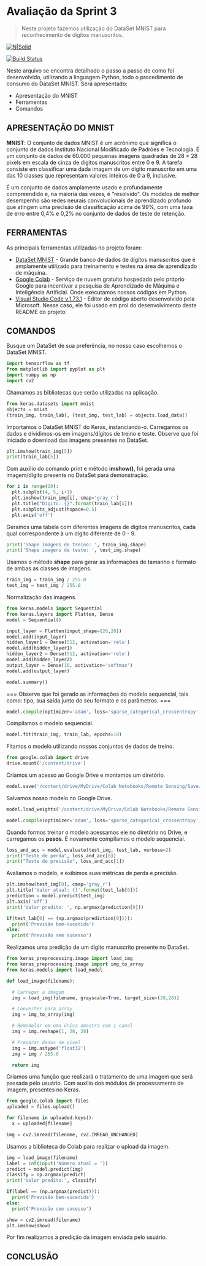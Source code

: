 # Avaliação da Sprint 3

> Neste projeto fazemos utilização do DataSet MNIST para reconhecimento de dígitos manuscritos.

[![N|Solid](https://upload.wikimedia.org/wikipedia/commons/thumb/f/f3/LogoCompasso-positivo.png/440px-LogoCompasso-positivo.png)](https://compass.uol/pt/home/)

[![Build Status](https://travis-ci.org/joemccann/dillinger.svg?branch=master)](https://github.com/Jeef-Moreira)

Neste arquivo se encontra detalhado o passo a passo de como foi desenvolvido, utilizando a linguagem Python, todo o procedimento de consumo do DataSet MNIST. Será apresentado:
- Apresentação do MNIST
- Ferramentas
- Comandos

## APRESENTAÇÃO DO MNIST

**MNIST**: 
O conjunto de dados MNIST é um acrônimo que significa o conjunto de dados Instituto Nacional Modificado de Padrões e Tecnologia.
É um conjunto de dados de 60.000 pequenas imagens quadradas de 28 × 28 pixels em escala de cinza de dígitos manuscritos entre 0 e 9.
A tarefa consiste em classificar uma dada imagem de um dígito manuscrito em uma das 10 classes que representam valores inteiros de 0 a 9, inclusive.

É um conjunto de dados amplamente usado e profundamente compreendido e, na maioria das vezes, é “resolvido”. Os modelos de melhor desempenho são redes neurais convolucionais de aprendizado profundo que atingem uma precisão de classificação acima de 99%, com uma taxa de erro entre 0,4% e 0,2% no conjunto de dados de teste de retenção.


## FERRAMENTAS

As principais ferramentas utilizadas no projeto foram:

- [DataSet MNIST](https://www.tensorflow.org/datasets/catalog/mnist) - Grande banco de dados de dígitos manuscritos que é amplamente utilizado para treinamento e testes na área de aprendizado de máquina.
- [Google Colab](https://colab.research.google.com/) - Serviço de nuvem gratuito hospedado pelo próprio Google para incentivar a pesquisa de Aprendizado de Máquina e Inteligência Artificial. Onde executamos nossos códigos em Python.
- [Visual Studio Code v.1.73.1](https://code.visualstudio.com/) - Editor de código aberto desenvolvido pela Microsoft. Nesse caso, ele foi usado em prol do desenvolvimento deste README do projeto.

## COMANDOS

Busque um DataSet de sua preferência, no nosso caso escolhemos o DataSet MNIST.

```python
import tensorflow as tf
from matplotlib import pyplot as plt
import numpy as np
import cv2
```

Chamamos as bibliotecas que serão utilizadas na aplicação.

```python
from keras.datasets import mnist
objects = mnist
(train_img, train_lab), (test_img, test_lab) = objects.load_data()
```

Importamos o DataSet MNIST do Keras, instanciando-o. Carregamos os dados e dividimos-os em imagens/dígitos de treino e teste. Observe que foi iniciado o download das imagens presentes no DataSet.

```python
plt.imshow(train_img[5])
print(train_lab[5])
```

Com auxílio do comando print e método **imshow()**, foi gerada uma imagem/dígito presente no DataSet para demonstração.

```python
for i in range(20):
  plt.subplot(4, 5, i+1)
  plt.imshow(train_img[i], cmap='gray_r')
  plt.title("Dígito: {}".format(train_lab[i]))
  plt.subplots_adjust(hspace=0.5)
  plt.axis('off')
```

Geramos uma tabela com diferentes imagens de dígitos manuscritos, cada qual correspondente à um digito diferente de 0 - 9.

```python
print('Shape imagens de treino: ', train_img.shape)
print('Shape imagens de teste: ', test_img.shape)
```

Usamos o método **shape** para gerar as informações de tamanho e formato de ambas as classes de imagens.

```python
train_img = train_img / 255.0
test_img = test_img / 255.0
```

Normalização das imagens.

```python
from keras.models import Sequential
from keras.layers import Flatten, Dense
model = Sequential()

input_layer = Flatten(input_shape=(28,28))
model.add(input_layer)
hidden_layer1 = Dense(512, activation='relu')
model.add(hidden_layer1)
hidden_layer2 = Dense(512, activation='relu')
model.add(hidden_layer2)
output_layer = Dense(10, activation='softmax')
model.add(output_layer)

model.summary()
```

=== Observe que foi gerado as informações do modelo sequencial, tais como: tipo, sua saída junto do seu formato e os parâmetros. ===

```python
model.compile(optimizer='adam', loss='sparse_categorical_crossentropy', metrics=['accuracy'])
```

Compilamos o modelo sequencial.

```python
model.fit(train_img, train_lab, epochs=10)
```

Fitamos o modelo utilizando nossos conjuntos de dados de treino.

```python
from google.colab import drive
drive.mount('/content/drive')
```

Criamos um acesso ao Google Drive e montamos um diretório.

```python
model.save('/content/drive/MyDrive/Colab Notebooks/Remote Sensing/Save/model.h5')
```

Salvamos nosso modelo no Google Drive.

```python
model.load_weights('/content/drive/MyDrive/Colab Notebooks/Remote Sensing/Save/model.h5')

model.compile(optimizer='adam', loss='sparse_categorical_crossentropy', metrics=['accuracy'])
```

Quando formos treinar o modelo acessamos ele no diretório no Drive, e carregamos os **pesos**. E novamente compilamos o modelo sequencial.

```python
loss_and_acc = model.evaluate(test_img, test_lab, verbose=2)
print("Teste de perda", loss_and_acc[0])
print("Teste de precisão", loss_and_acc[1])
```

Avaliamos o modelo, e exibimos suas métricas de perda e precisão.

```python
plt.imshow(test_img[0], cmap='gray_r')
plt.title('Valor atual: {}'.format(test_lab[0]))
prediction = model.predict(test_img)
plt.axis('off')
print('Valor predito: ', np.argmax(prediction[0]))

if(test_lab[0] == (np.argmax(prediction[0]))):
  print('Previsão bem-sucedida')
else:
  print('Previsão sem sucesso')
```

Realizamos uma predição de um dígito manuscrito presente no DataSet.

```python
from keras_preprocessing.image import load_img
from keras_preprocessing.image import img_to_array
from keras.models import load_model

def load_image(filename):

  # Carregar a imagem
  img = load_img(filename, grayscale=True, target_size=(28,28))

  # Converter para array
  img = img_to_array(img)

  # Remodelar em uma única amostra com 1 canal
  img = img.reshape(1, 28, 28)

  # Preparar dados de pixel
  img = img.astype('float32')
  img = img / 255.0

  return img
```

Criamos uma função que realizará o tratamento de uma imagem que será passada pelo usuário. Com auxílio dos módulos de processamento de imagem, presentes no Keras.

```python
from google.colab import files
uploaded = files.upload()

for filename in uploaded.keys():
  x = uploaded[filename]

img = cv2.imread(filename, cv2.IMREAD_UNCHANGED)
```

Usamos a biblioteca do Colab para realizar o upload da imagem.

```python
img = load_image(filename)
label = int(input('Número atual = '))
predict = model.predict(img)
classify = np.argmax(predict)
print('Valor predito:', classify)

if(label == (np.argmax(predict))):
  print('Previsão bem-sucedida')
else:
  print('Previsão sem sucesso')

show = cv2.imread(filename)
plt.imshow(show)
```

Por fim realizamos a predição da imagem enviada pelo usuário.

## CONCLUSÃO

[//]: # (These are reference links used in the body of this note and get stripped out when the markdown processor does its job. There is no need to format nicely because it shouldn't be seen. Thanks SO - http://stackoverflow.com/questions/4823468/store-comments-in-markdown-syntax)

   [dev]: <https://github.com/Jeef-Moreira>
   [dev]: <https://github.com/EdivalcoAraujo>
   [learning]: <https://compassuol.udemy.com>
   [boss]: <https://compass.uol/pt/home>
   [Google Colab]: <https://colab.research.google.com/>
   [Google Drive]: <https://drive.google.com/drive/my-drive>
   [Visual Studio Code]: <https://code.visualstudio.com>